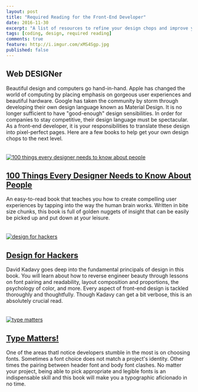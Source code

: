```yaml
---
layout: post
title: "Required Reading for the Front-End Developer"
date: 2016-11-30
excerpt: "A list of resources to refine your design chops and improve your website's aesthetic."
tags: [coding, design, required reading]
comments: true
feature: http://i.imgur.com/xMS4Sgp.jpg
published: false
---
```

<h2>Web DESIGNer</h2>
Beautiful design and computers go hand-in-hand. Apple has changed the world of computing by placing emphasis on gorgeous user experiences and beautiful hardware. Google has taken the community by storm through developing their own design language known as Material Design. It is no longer sufficient to have "good-enough" design sensibilities. In order for companies to stay competitive, their design language must be spectacular. As a front-end developer, it is your responsibilities to translate these design into pixel-perfect pages. Here are a few books to help get your own design chops to the next level.

<br>
<br>
<br>

<a href="https://www.amazon.com/Things-Designer-People-Voices-Matter/dp/0321767535/ref=sr_1_1?ie=UTF8&qid=1481582750&sr=8-1&keywords=designers+need+to+know+about+people" target="_blank">
	<img src="https://images-na.ssl-images-amazon.com/images/I/51WypjNOT9L._SY344_BO1,204,203,200_.jpg" alt="100 things every designer needs to know about people">
</a>
<h2><a href="https://www.amazon.com/Things-Designer-People-Voices-Matter/dp/0321767535/ref=sr_1_1?ie=UTF8&qid=1481582750&sr=8-1&keywords=designers+need+to+know+about+people" target="_blank">
100 Things Every Designer Needs to Know About People
</a>
</h2>
An easy-to-read book that teaches you how to create compelling user experiences by tapping into the way the human brain works. Written in bite size chunks, this book is full of golden nuggets of insight that can be easily be picked up and put down at your leisure.

<br>
<br>
<br>

<a href="https://www.amazon.com/Design-Hackers-Reverse-Engineering-Beauty/dp/1119998956/ref=sr_1_1?ie=UTF8&qid=1481582781&sr=8-1&keywords=design+for+hackers" target="_blank">
<img src="https://images-na.ssl-images-amazon.com/images/I/51KrhMVxHML._SX258_BO1,204,203,200_.jpg" alt="design for hackers">
</a>
<h2>
<a href="https://www.amazon.com/Design-Hackers-Reverse-Engineering-Beauty/dp/1119998956/ref=sr_1_1?ie=UTF8&qid=1481582781&sr=8-1&keywords=design+for+hackers" target="_blank">
Design for Hackers
</a></h2>
David Kadavy goes deep into the fundamental principals of design in this book. You will learn about how to reverse engineer beauty through lessons on font pairing and readability, layout composition and proportions, the psychology of color, and more. Every aspect of front-end design is tackled thoroughly and thoughtfully. Though Kadavy can get a bit verbose, this is an absolutely crucial read. 

<br>
<br>
<br>

<a href="https://www.amazon.com/Type-Matters-Jim-Williams/dp/1858945674/ref=sr_1_1?ie=UTF8&qid=1481582964&sr=8-1&keywords=type+matters" target="_blank">
<img src="https://images-na.ssl-images-amazon.com/images/I/41SqD2ppPVL._SX258_BO1,204,203,200_.jpg" alt="type matters">
</a>
<h2><a href="https://www.amazon.com/Type-Matters-Jim-Williams/dp/1858945674/ref=sr_1_1?ie=UTF8&qid=1481582964&sr=8-1&keywords=type+matters" target="_blank">Type Matters!</a></h2>
One of the areas thatI notice developers stumble in the most is on choosing fonts. Sometimes a font choice does not match a project's identity. Other times the pairing between header font and body font clashes. No matter your project, being able to pick appropriate and legible fonts is an indispensable skill and this book will make you a typographic aficionado in no time. 
